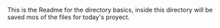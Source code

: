 This is the Readme for the directory basics, inside this directory will be saved mos of the files for today's proyect.

